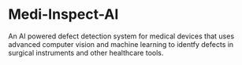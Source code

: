 # Medi-Inspect-AI
An AI powered defect detection system for medical devices that uses advanced computer vision and machine learning to identfy defects in surgical instruments and other healthcare tools.
